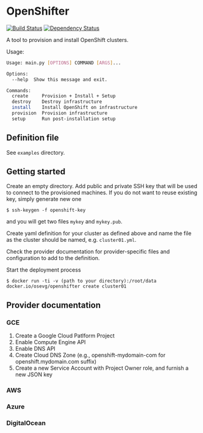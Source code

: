 # OpenShifter

[![Build Status](https://travis-ci.org/openshift-evangelists/openshifter.svg?branch=python)](https://travis-ci.org/openshift-evangelists/openshifter)
[![Dependency Status](https://gemnasium.com/badges/github.com/openshift-evangelists/openshifter.svg)](https://gemnasium.com/github.com/openshift-evangelists/openshifter)

A tool to provision and install OpenShift clusters.

Usage:

```bash
Usage: main.py [OPTIONS] COMMAND [ARGS]...

Options:
  --help  Show this message and exit.

Commands:
  create     Provision + Install + Setup
  destroy    Destroy infrastructure
  install    Install OpenShift on infrastructure
  provision  Provision infrastructure
  setup      Run post-installation setup
```

## Definition file

See `examples` directory.

## Getting started

Create an empty directory. Add public and private SSH key that will be used to connect to the  provisioned machines. If
you do not want to reuse existing key, simply generate new one

```
$ ssh-keygen -f openshift-key
```

and you will get two files `mykey` and `mykey.pub`.

Create yaml definition for your cluster as defined above and name the file as the cluster should be named, e.g.
`cluster01.yml`.

Check the provider documentation for provider-specific files and configuration to add to the definition.

Start the deployment process

```
$ docker run -ti -v (path to your directory):/root/data docker.io/osevg/openshifter create cluster01
```

## Provider documentation

### GCE

1. Create a Google Cloud Patlform Project
1. Enable Compute Engine API
1. Enable DNS API
1. Create Cloud DNS Zone (e.g., openshift-mydomain-com for openshift.mydomain.com suffix)
1. Create a new Service Account with Project Owner role, and furnish a new JSON key

### AWS

### Azure

### DigitalOcean
